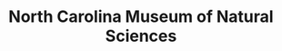 ---
layout: repo
title: "North Carolina Museum of Natural Sciences"
id: 5338
permalink: repos/5338/
---
